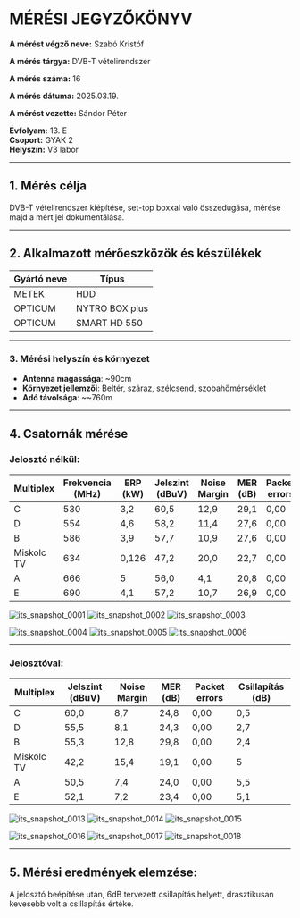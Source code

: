 



# MÉRÉSI JEGYZŐKÖNYV

**A mérést végző neve:** Szabó Kristóf

**A mérés tárgya:** DVB-T vételirendszer

**A mérés száma:** 16

**A mérés dátuma:** 2025.03.19.

**A mérést vezette:** Sándor Péter  

**Évfolyam:** 13. E  
**Csoport:** GYAK 2  
**Helyszín:** V3 labor

---

## 1. Mérés célja

DVB-T vételirendszer kiépítése, set-top boxxal való összedugása, mérése majd a mért jel dokumentálása.

---

## 2. Alkalmazott mérőeszközök és készülékek

| Gyártó neve                         | Típus       |
| ----------------------------------- | ----------- |
| METEK | HDD |
| OPTICUM | NYTRO BOX plus |
| OPTICUM | SMART HD 550 |

---

### 3. **Mérési helyszín és környezet**
- **Antenna magassága**: ~90cm
- **Környezet jellemzői**: Beltér, száraz, szélcsend, szobahőmérséklet
- **Adó távolsága**: ~~760m

---

## 4. Csatornák mérése

### Jelosztó nélkül:

| Multiplex   | Frekvencia (MHz) | ERP (kW) | Jelszint (dBuV) | Noise Margin | MER (dB) | Packet errors | Moduláció |
|-------------|------------------|----------|-----------------|--------------|----------|---------------|-----------|
| C           | 530              | 3,2      | 60,5            | 12,9         | 29,1     | 0,00          | 64QAM     |
| D           | 554              | 4,6      | 58,2            | 11,4         | 27,6     | 0,00          | 64QAM     |
| B           | 586              | 3,9      | 57,7            | 10,9         | 27,6     | 0,00          | 64QAM     |
| Miskolc TV  | 634              | 0,126    | 47,2            | 20,0         | 22,7     | 0,00          | QPSK      |
| A           | 666              | 5        | 56,0            | 4,1          | 20,8     | 0,00          | 64QAM     |
| E           | 690              | 4,1      | 57,2            | 10,7         | 26,9     | 0,00          | 64QAM     |


![its_snapshot_0001](https://github.com/user-attachments/assets/4b23f190-1448-447a-b3b0-ba2087706a96)
![its_snapshot_0002](https://github.com/user-attachments/assets/1617de02-2fe8-49c4-bb19-d0f04b2d37c2)
![its_snapshot_0003](https://github.com/user-attachments/assets/68929c26-6c12-42b9-ab86-3924ddd9b4d8)

![its_snapshot_0004](https://github.com/user-attachments/assets/c673d97a-8320-4af7-9523-6dd034ffe464)
![its_snapshot_0005](https://github.com/user-attachments/assets/ec8eef01-e660-4d76-b140-554314ae0d26)
![its_snapshot_0006](https://github.com/user-attachments/assets/0d9a5d0b-6d31-4221-bc6f-377489ac119b)

---

### Jelosztóval:

| Multiplex  | Jelszint (dBuV) | Noise Margin | MER (dB) | Packet errors | Csillapítás (dB) |
|------------|-----------------|--------------|----------|---------------|------------------|
| C          | 60,0            | 8,7          | 24,8     | 0,00          | 0,5              |
| D          | 55,5            | 8,1          | 24,3     | 0,00          | 2,7              |
| B          | 55,3            | 12,8         | 29,8     | 0,00          | 2,4              |
| Miskolc TV | 42,2            | 15,4         | 19,1     | 0,00          | 5                |
| A          | 50,5            | 7,4          | 24,0     | 0,00          | 5,5              |
| E          | 52,1            | 7,2          | 23,4     | 0,00          | 5,1              |

![its_snapshot_0013](https://github.com/user-attachments/assets/9020cda1-315f-45ba-b141-7c7918485cc7)
![its_snapshot_0014](https://github.com/user-attachments/assets/96ab3cc6-8b88-40b6-810f-199e0d729f57)
![its_snapshot_0015](https://github.com/user-attachments/assets/46f630b4-df50-4b41-bdc1-b774f9b520e1)

![its_snapshot_0016](https://github.com/user-attachments/assets/b4608f99-1d5a-41bd-92f8-358fb2592f39)
![its_snapshot_0017](https://github.com/user-attachments/assets/0a946b11-91a4-4e0c-b5ba-b28ceb1e2a8a)
![its_snapshot_0018](https://github.com/user-attachments/assets/0d6f26a9-0236-47bf-9eae-ec56299ce842)

---

## 5. Mérési eredmények elemzése:

  A jelosztó beépítése után, 6dB tervezett csillapítás helyett, drasztikusan kevesebb volt a csillapítás értéke.

 

